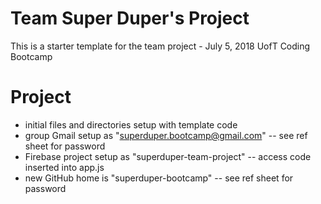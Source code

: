# Team Super Duper's Project
This is a starter template for the team project - July 5, 2018 
UofT Coding Bootcamp

# Project

+ initial files and directories setup with template code
+ group Gmail setup as "superduper.bootcamp@gmail.com" -- see ref sheet for password
+ Firebase project setup as "superduper-team-project" -- access code inserted into app.js
+ new GitHub home is "superduper-bootcamp" -- see ref sheet for password

